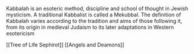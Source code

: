 Kabbalah is an esoteric method, discipline and school of thought in Jewish mysticism. A traditional Kabbalist is called a Mekubbal. The definition of Kabbalah varies according to the tradition and aims of those following it, from its origin in medieval Judaism to its later adaptations in Western esotericism

[[Tree of Life Sephirot]]
[[Angels and Deamons]]
